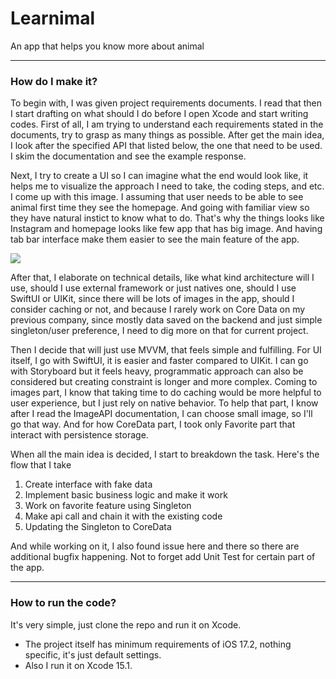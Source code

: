# Learnimal
An app that helps you know more about animal

--- 

### How do I make it?
To begin with, I was given project requirements documents. I read that then I start drafting on what should I do before I open Xcode and start writing codes. First of all, I am trying to understand each requirements stated in the documents, try to grasp as many things as possible. After get the main idea, I look after the specified API that listed below, the one that need to be used. I skim the documentation and see the example response.

Next, I try to create a UI so I can imagine what the end would look like, it helps me to visualize the approach I need to take, the coding steps, and etc. I come up with this image. I assuming that user needs to be able to see animal first time they see the homepage. And going with familiar view so they have natural instict to know what to do. That's why the things looks like Instagram and homepage looks like few app that has big image. And having tab bar interface make them easier to see the main feature of the app.

![](https://lh3.googleusercontent.com/pw/ABLVV8746tk6wregLRnt89Ndh0qB40Dey5BAy4LEGipDlU9I2_mfCZLrp8LU-IYuiTsPsz98q0D3j4qaAcTDajrSmKjWMIxKTKZRKiqWss5hYF4WhaXcy0S8QZ8kpm8g-DCqxG_H3ikizMthtnqXbQW3N24p41KMm8dAiauMNWG7Awp_9MwFZoEJo4rEuzjRQ-9uCHBUvtwyEOOzIZ1XkjrEqzI-OehMcQDgvwHQIRvcSuf-giLuxVSca3uhfozbKR3IrFj6BmtRQIJ2i5tLrdKkD36p6haMnXZinTND1ZoV1jRlA6c9dvuAgo9I1_--rJi5o8CeqAw5c-IxVlXGqa5tuKwE9wCMyWFR7ZU6E-6nPEIk3Ow0z8nONnb_V47fON8CnbHF2zKHH8o7vF5Q9AU9zhDuEcV_os2IfD4gWp0tHMvU3eUXBKXvRDS9d_ExFWdIFx9Yh8Tk8pwV3d8N-MjOg8XbcrkxNwohNMEFZzgWjm_zHg3nEF1VU-zf2CHmUkJu8AOJMpstozsyFT7o1QMGgXvVdm3NY7_s73LFpJ3tRkn6vDJ8LMYpt21dxTb4HaXXqag3eyXZ_gsUSt7uMvDKZcE9U8guELwc07ryMUCAU-8U3JOlfYwMk_RxOmlYW2UA2n9EhU4tOYTRgAH5MPTZFjCw-Mb9apdjSomEINK14x0FXNAPsWJPzVeijpAQHCHTLAQ8Z5e1ywIZ_LuXREMN9I3EpIzf-KrPEd4KPR-gxTV9R6uVCgA-toA2_MFJwXq5KbYSwBrtgPjyqyWsns4FXZyrLILJBH-RPhJRRwriJ98cJ8lzmrqhMo4GHu5Ml8F-fekruBKWkTiTkIweZtoF6L748oyEa7GR2GNEQmYZVZW_vzbNN0mqzA2pJxvz3dQqpJwJieU7fZQoKbs5OQ10hoUdO1c7ZMke=w2160-h1620-s-no?authuser=1)

After that, I elaborate on technical details, like what kind architecture will I use, should I use external framework or just natives one, should I use SwiftUI or UIKit, since there will be lots of images in the app, should I consider caching or not, and because I rarely work on Core Data on my previous company, since mostly data saved on the backend and just simple singleton/user preference, I need to dig more on that for current project.

Then I decide that will just use MVVM, that feels simple and fulfilling. For UI itself, I go with SwiftUI, it is easier and faster compared to UIKit. I can go with Storyboard but it feels heavy, programmatic approach can also be considered but creating constraint is longer and more complex. Coming to images part, I know that taking time to do caching would be more helpful to user experience, but I just rely on native behavior. To help that part, I know after I read the ImageAPI documentation, I can choose small image, so I'll go that way. And for how CoreData part, I took only Favorite part that interact with persistence storage.

When all the main idea is decided, I start to breakdown the task. Here's the flow that I take
1. Create interface with fake data
2. Implement basic business logic and make it work
3. Work on favorite feature using Singleton
4. Make api call and chain it with the existing code
5. Updating the Singleton to CoreData

And while working on it, I also found issue here and there so there are additional bugfix happening. Not to forget add Unit Test for certain part of the app.

---

### How to run the code?
It's very simple, just clone the repo and run it on Xcode. 
- The project itself has minimum requirements of iOS 17.2, nothing specific, it's just default settings.
- Also I run it on Xcode 15.1.
